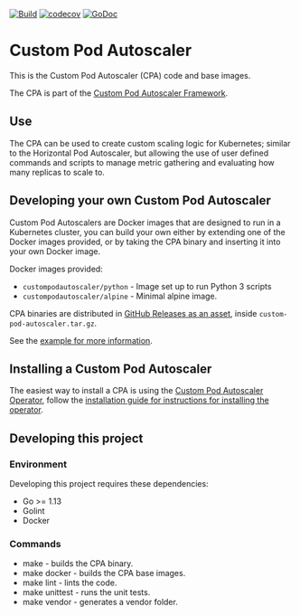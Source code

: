 [![Build](https://github.com/jthomperoo/custom-pod-autoscaler/workflows/main/badge.svg)](https://github.com/jthomperoo/custom-pod-autoscaler/actions)
[![codecov](https://codecov.io/gh/jthomperoo/custom-pod-autoscaler/branch/master/graph/badge.svg)](https://codecov.io/gh/jthomperoo/custom-pod-autoscaler)
[![GoDoc](https://godoc.org/github.com/jthomperoo/custom-pod-autoscaler?status.svg)](https://godoc.org/github.com/jthomperoo/custom-pod-autoscaler)
# Custom Pod Autoscaler

This is the Custom Pod Autoscaler (CPA) code and base images.  

The CPA is part of the [Custom Pod Autoscaler Framework](https://github.com/jthomperoo/custom-pod-autoscaler/wiki/Custom-Pod-Autoscaler-Framework).  
## Use

The CPA can be used to create custom scaling logic for Kubernetes; similar to the Horizontal Pod Autoscaler, but allowing the use of user defined commands and scripts to manage metric gathering and evaluating how many replicas to scale to.

## Developing your own Custom Pod Autoscaler

Custom Pod Autoscalers are Docker images that are designed to run in a Kubernetes cluster, you can build your own either by extending one of the Docker images provided, or by taking the CPA binary and inserting it into your own Docker image.  

Docker images provided:

* `custompodautoscaler/python` - Image set up to run Python 3 scripts
* `custompodautoscaler/alpine` - Minimal alpine image.

CPA binaries are distributed in [GitHub Releases as an asset](https://github.com/jthomperoo/custom-pod-autoscaler/releases), inside `custom-pod-autoscaler.tar.gz`.

See the [example for more information](https://github.com/jthomperoo/custom-pod-autoscaler/tree/master/example).


## Installing a Custom Pod Autoscaler

The easiest way to install a CPA is using the [Custom Pod Autoscaler Operator](https://github.com/jthomperoo/custom-pod-autoscaler-operator), follow the [installation guide for instructions for installing the operator](https://github.com/jthomperoo/custom-pod-autoscaler-operator/blob/master/INSTALL.md).


## Developing this project
### Environment
Developing this project requires these dependencies:

* Go >= 1.13
* Golint
* Docker

### Commands

* make - builds the CPA binary.
* make docker - builds the CPA base images.
* make lint - lints the code.
* make unittest - runs the unit tests.
* make vendor - generates a vendor folder.